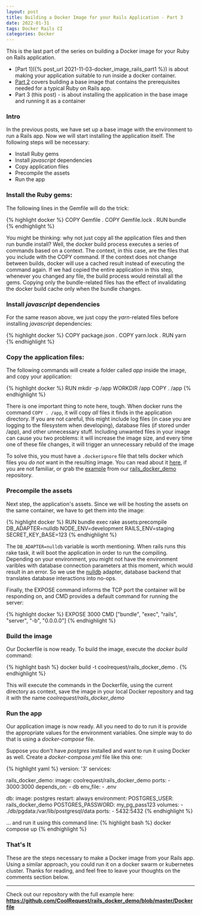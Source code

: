 ```yaml
---
layout: post
title: Building a Docker Image for your Rails Application - Part 3
date: 2022-01-31
tags: Docker Rails CI
categories: Docker
---
```


This is the last part of the series on building a Docker image for your Ruby on Rails application.

- [Part 1]({% post_url 2021-11-03-docker_image_rails_part1 %}) is about making your application suitable to run inside a docker container.
- [Part 2](2021-12-13-docker_image_rails_part2) covers building a base image that contains the prerequisites needed for a typical Ruby on Rails app.
- Part 3 (this post) - is about installing the application in the base image and running it as a container

### Intro

In the previous posts, we have set up a base image with the environment to run a Rails app. Now we will start installing the application itself. The following steps will be necessary:
- Install Ruby gems
- Install *javascript* dependencies
- Copy application files
- Precompile the assets
- Run the app

### Install the Ruby gems:

The following lines in the Gemfile will do the trick:

{% highlight docker %}
COPY Gemfile .
COPY Gemfile.lock .
RUN bundle
{% endhighlight %}

You might be thinking: why not just copy all the application files and then run bundle install?
Well, the docker build process executes a series of commands based on a context. The context, in this case, are the files that you include with the COPY command. If the context does not change between builds, docker will use a cached result instead of executing the command again. If we had copied the entire application in this step, whenever you changed any file, the build process would reinstall all the gems. Copying only the bundle-related files has the effect of invalidating the docker build cache only when the bundle changes.

### Install *javascript* dependencies

For the same reason above, we just copy the *yarn*-related files before installing *javascript* dependencies:

{% highlight docker %}
COPY package.json .
COPY yarn.lock .
RUN yarn
{% endhighlight %}

### Copy the application files:

The following commands will create a folder called *app* inside the image, and copy your application:

{% highlight docker %}
RUN mkdir -p /app
WORKDIR /app
COPY . /app
{% endhighlight %}

There is one important thing to note here, tough. When docker runs the command `COPY . /app`, it will copy *all* files it finds in the application directory. If you are not careful, this might include log files (in case you are logging to the filesystem when developing), database files (if stored under /app), and other unnecessary stuff. Including unwanted files in your image can cause you two problems: it will increase the image size, and every time one of these file changes, it will trigger an unnecessary rebuild of the image

To solve this, you must have a `.dockerignore` file that tells docker which files you *do not* want in the resulting image. You can read about it [here](https://docs.docker.com/engine/reference/builder/#dockerignore-file), if you are not familiar, or grab the [example](https://github.com/CoolRequest/rails_docker_demo/blob/master/.dockerignore) from our [rails_docker_demo](https://github.com/CoolRequest/rails_docker_demo) repository.


### Precompile the assets

Next step, the application's assets. Since we will be hosting the assets on the same container, we have to get them into the image:

{% highlight docker %}
RUN bundle exec rake assets:precompile DB_ADAPTER=nulldb NODE_ENV=development RAILS_ENV=staging SECRET_KEY_BASE=123
{% endhighlight %}

The `DB_ADAPTER=nulldb` variable is worth mentioning. When rails runs this rake task, it will boot the application in order to run the compiling. Depending on your environment, you might not have the environment varibles with database connection parameters at this moment, which would result in an error. So we use the [nulldb](https://github.com/nulldb/nulldb) adapter, database backend that translates database interactions into no-ops.

Finally, the EXPOSE command informs the TCP port the container will be responding on, and CMD provides a default command for running the server:

{% highlight docker %}
EXPOSE 3000
CMD ["bundle", "exec", "rails", "server", "-b", "0.0.0.0"]
{% endhighlight %}

### Build the image

Our Dockerfile is now ready. To build the image, execute the *docker build* command:

{% highlight bash %}
docker build -t coolrequest/rails_docker_demo .
{% endhighlight %}

This will execute the commands in the Dockerfile, using the current directory as context, save the image in your local Docker repository and tag it with the name *coolrequest/rails_docker_demo*

### Run the app

Our application image is now ready. All you need to do to run it is provide the appropriate values for the environment variables. One simple way to do that is using a *docker-compose* file.

Suppose you don't have *postgres* installed and want to run it using Docker as well. Create a *docker-compose.yml* file like this one:

{% highlight yaml %}
version: '3'
services:
  
  rails_docker_demo:
    image: coolrequest/rails_docker_demo
    ports:
      - 3000:3000
    depends_on:
      - db
    env_file:
      - .env
  
  db:
    image: postgres
    restart: always
    environment:
      POSTGRES_USER: rails_docker_demo
      POSTGRES_PASSWORD: my_pg_pass123
    volumes:
      - ./db/pgdata:/var/lib/postgresql/data
    ports:
      - 5432:5432
{% endhighlight %}

... and run it using this command line:
{% highlight bash %}
docker compose up
{% endhighlight %}


### That's It
These are the steps necessary to make a Docker image from your Rails app.
Using a similar approach, you could run it on a docker swarm or kubernetes cluster.
Thanks for reading, and feel free to leave your thoughts on the comments section below.


---

<div class="message">
Check out our repository with the full example here:<br/>
<b>
<a href="https://github.com/CoolRequest/rails_docker_demo/blob/master/Dockerfile">https://github.com/CoolRequest/rails_docker_demo/blob/master/Dockerfile</a>
</b>
</div>
